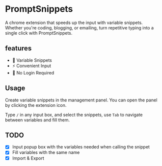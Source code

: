 # PromptSnippets

A chrome extension that speeds up the input with variable snippets.
Whether you're coding, blogging, or emailing, turn repetitive typing into a single click with PromptSnippets.

## features

- 🧩 Variable Snippets
- ⚡ Convenient Input
- 🔐 No Login Required

## Usage

Create variable snippets in the management panel. You can open the panel by clicking the extension icon.

Type `/` in any input box, and select the snippets, use `Tab` to navigate between variables and fill them.

## TODO

- [x] Input popup box with the variables needed when calling the snippet
- [x] Fill variables with the same name
- [x] Import & Export
